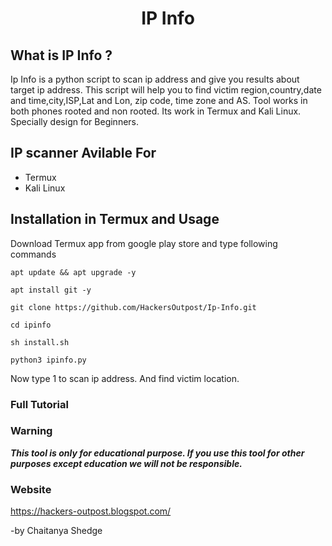 <h1 align="center">IP Info</h1>
<p align="center">
  
## What is IP Info ?
Ip Info is a python script to scan ip address and give you results about target ip address. This script will help you to find victim region,country,date and time,city,ISP,Lat and Lon, zip code, time zone and AS. Tool works in both phones rooted and non rooted. Its work in Termux and Kali Linux. Specially design for Beginners.

## IP scanner Avilable For
* Termux
* Kali Linux

## Installation in Termux and Usage
Download Termux app from google play store and type following commands

```
apt update && apt upgrade -y
```
```
apt install git -y
```
```
git clone https://github.com/HackersOutpost/Ip-Info.git
```
```
cd ipinfo
```
```
sh install.sh
```
```
python3 ipinfo.py
```

Now type 1 to scan ip address. And find victim location.

### Full Tutorial


### Warning

***This tool is only for educational purpose. If you use this tool for other purposes except education we will not be responsible.***

### Website
https://hackers-outpost.blogspot.com/

-by Chaitanya Shedge

